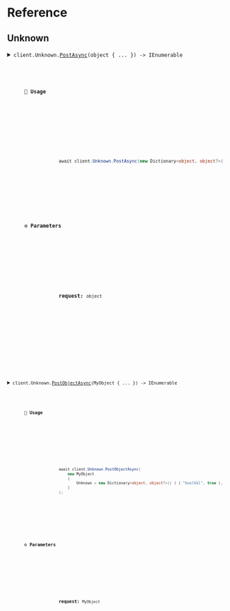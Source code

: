 # Reference
## Unknown
<details><summary><code>client.Unknown.<a href="/src/SeedUnknownAsAny/Unknown/UnknownClient.cs">PostAsync</a>(object { ... }) -> IEnumerable<object></code></summary>
<dl>
<dd>

#### 🔌 Usage

<dl>
<dd>

<dl>
<dd>

```csharp
await client.Unknown.PostAsync(new Dictionary<object, object?>() { { "key", "value" } });
```
</dd>
</dl>
</dd>
</dl>

#### ⚙️ Parameters

<dl>
<dd>

<dl>
<dd>

**request:** `object` 
    
</dd>
</dl>
</dd>
</dl>


</dd>
</dl>
</details>

<details><summary><code>client.Unknown.<a href="/src/SeedUnknownAsAny/Unknown/UnknownClient.cs">PostObjectAsync</a>(MyObject { ... }) -> IEnumerable<object></code></summary>
<dl>
<dd>

#### 🔌 Usage

<dl>
<dd>

<dl>
<dd>

```csharp
await client.Unknown.PostObjectAsync(
    new MyObject
    {
        Unknown = new Dictionary<object, object?>() { { "boolVal", true }, { "strVal", "string" } },
    }
);
```
</dd>
</dl>
</dd>
</dl>

#### ⚙️ Parameters

<dl>
<dd>

<dl>
<dd>

**request:** `MyObject` 
    
</dd>
</dl>
</dd>
</dl>


</dd>
</dl>
</details>
